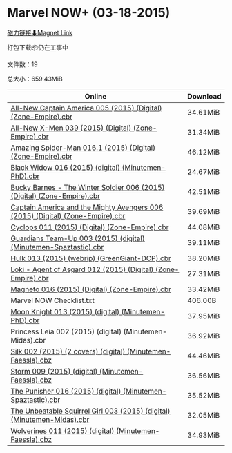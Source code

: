 # Marvel NOW+ (03-18-2015)

[磁力链接⬇Magnet Link](magnet:?xt=urn:btih:7e918e54299dfe901a92d3f56c3b8a63e46cce85&dn=Marvel%20NOW%2B%20%2803-18-2015%29)

打包下载📦仍在工事中

文件数：19

总大小：659.43MiB

Online | Download
--- | ---
[All-New Captain America 005 (2015) (Digital) (Zone-Empire).cbr](https://github.com/alicewish/markdown/blob/master/comic/All-New-Captain-America-005-2015-Digital-Zone-Empire-cbr.md) | 34.61MiB
[All-New X-Men 039 (2015) (Digital) (Zone-Empire).cbr](https://github.com/alicewish/markdown/blob/master/comic/All-New-X-Men-039-2015-Digital-Zone-Empire-cbr.md) | 31.34MiB
[Amazing Spider-Man 016.1 (2015) (Digital) (Zone-Empire).cbr](https://github.com/alicewish/markdown/blob/master/comic/Amazing-Spider-Man-016-1-2015-Digital-Zone-Empire-cbr.md) | 46.12MiB
[Black Widow 016 (2015) (digital) (Minutemen-PhD).cbr](https://github.com/alicewish/markdown/blob/master/comic/Black-Widow-016-2015-digital-Minutemen-PhD-cbr.md) | 24.67MiB
[Bucky Barnes - The Winter Soldier 006 (2015) (Digital) (Zone-Empire).cbr](https://github.com/alicewish/markdown/blob/master/comic/Bucky-Barnes-Winter-Soldier-006-2015-Digital-Zone-Empire-cbr.md) | 42.51MiB
[Captain America and the Mighty Avengers 006 (2015) (Digital) (Zone-Empire).cbr](https://github.com/alicewish/markdown/blob/master/comic/Captain-America-Mighty-Avengers-006-2015-Digital-Zone-Empire-cbr.md) | 39.69MiB
[Cyclops 011 (2015) (Digital) (Zone-Empire).cbr](https://github.com/alicewish/markdown/blob/master/comic/Cyclops-011-2015-Digital-Zone-Empire-cbr.md) | 44.08MiB
[Guardians Team-Up 003 (2015) (digital) (Minutemen-Spaztastic).cbr](https://github.com/alicewish/markdown/blob/master/comic/Guardians-Team-Up-003-2015-digital-Minutemen-Spaztastic-cbr.md) | 39.11MiB
[Hulk 013 (2015) (webrip) (GreenGiant-DCP).cbr](https://github.com/alicewish/markdown/blob/master/comic/Hulk-013-2015-webrip-GreenGiant-DCP-cbr.md) | 38.20MiB
[Loki - Agent of Asgard 012 (2015) (Digital) (Zone-Empire).cbr](https://github.com/alicewish/markdown/blob/master/comic/Loki-Agent-of-Asgard-012-2015-Digital-Zone-Empire-cbr.md) | 27.31MiB
[Magneto 016 (2015) (Digital) (Zone-Empire).cbr](https://github.com/alicewish/markdown/blob/master/comic/Magneto-016-2015-Digital-Zone-Empire-cbr.md) | 33.42MiB
Marvel NOW Checklist.txt | 406.00B
[Moon Knight 013 (2015) (digital) (Minutemen-PhD).cbr](https://github.com/alicewish/markdown/blob/master/comic/Moon-Knight-013-2015-digital-Minutemen-PhD-cbr.md) | 37.95MiB
Princess Leia 002 (2015) (digital) (Minutemen-Midas).cbr | 36.92MiB
[Silk 002 (2015) (2 covers) (digital) (Minutemen-Faessla).cbz](https://github.com/alicewish/markdown/blob/master/comic/Silk-002-2015-2-covers-digital-Minutemen-Faessla-cbz.md) | 44.46MiB
[Storm 009 (2015) (digital) (Minutemen-Faessla).cbz](https://github.com/alicewish/markdown/blob/master/comic/Storm-009-2015-digital-Minutemen-Faessla-cbz.md) | 36.56MiB
[The Punisher 016 (2015) (digital) (Minutemen-Spaztastic).cbr](https://github.com/alicewish/markdown/blob/master/comic/Punisher-016-2015-digital-Minutemen-Spaztastic-cbr.md) | 35.52MiB
[The Unbeatable Squirrel Girl 003 (2015) (digital) (Minutemen-Midas).cbr](https://github.com/alicewish/markdown/blob/master/comic/Unbeatable-Squirrel-Girl-003-2015-digital-Minutemen-Midas-cbr.md) | 32.05MiB
[Wolverines 011 (2015) (digital) (Minutemen-Faessla).cbz](https://github.com/alicewish/markdown/blob/master/comic/Wolverines-011-2015-digital-Minutemen-Faessla-cbz.md) | 34.93MiB